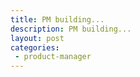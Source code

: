 ```yaml
---
title: PM building...
description: PM building...
layout: post
categories:
 - product-manager
---
```

